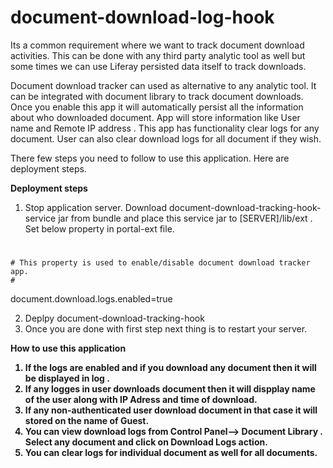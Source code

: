 document-download-log-hook
==========================

Its a common requirement where we want to track document download activities. 
This can be done with any third party analytic tool as well but some times we can use Liferay persisted data itself to track downloads.


Document download tracker can used as alternative to any analytic tool. It can be integrated with document library  to track document downloads.
Once you enable this app it will automatically persist all the information about who downloaded document. App will store information like User name and Remote IP address . 
This app has functionality clear logs for any document. 
User can also clear download logs for all document if they wish.


There few steps you need to follow to use this application. Here are deployment steps.


<b>Deployment steps</b>
1) Stop application server. Download document-download-tracking-hook-service jar from bundle and place this service jar to [SERVER]/lib/ext .
Set below property in portal-ext file.

 #
    # This property is used to enable/disable document download tracker app.
    # 
   document.download.logs.enabled=true
   
2) Deplpy document-download-tracking-hook
3) Once you are done with first step next thing is to restart your server. 


<b>How to use this application</p>

1) If the logs are enabled and if you download any document then it will be displayed in log .
2) If any logges in user downloads document then it will dispplay name of the user along with IP Adress and time of download.
3) If any non-authenticated user download document in that case it will stored on the name of Guest.
4) You can view download logs from Control Panel--> Document Library . Select any document and click on Download Logs action.
4) You can clear logs for individual document as well for all documents.
